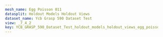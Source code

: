 ```yaml
---
mesh_name: Egg Poisson 011
datasplit: Holdout Models Holdout Views
dataset_name: Ycb Grasp 590 Dataset Test
view: _7_4_2
key: YCB_GRASP_590_Dataset_Test_holdout_models_holdout_views_egg_poisson_011__7_4_2
---
```

